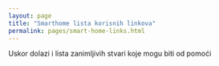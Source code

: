 ```yaml
---
layout: page
title: "Smarthome lista korisnih linkova"
permalink: pages/smart-home-links.html
---
```


Uskor dolazi i lista zanimljivih stvari koje mogu biti od pomoći